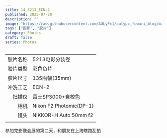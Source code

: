 ```yaml
---
title: 14_5213_ECN-2
published: 2025-07-20
description: ""
image: "https://raw.githubusercontent.com/AULyPc1/aulypc_fuwari_blog/main/picture/mypic/film/14_5213_ECN-2/000044.webp"
tags: ["摄影", "胶片"]
category: Photos
draft: false
series: Photos
---
```


|          |                         |
| -------: | :---------------------- |
| 胶片名称 | 5213电影分装卷          |
| 胶片类型 | 彩色负片                |
| 胶片尺寸 | 135画幅(35mm)           |
| 冲洗工艺 | ECN-2                   |
|   扫描仪 | 富士SP3000+自校色       |
|     相机 | Nikon F2 Photomic(DP-1) |
|     镜头 | NIKKOR-H Auto 50mm f2   |
|          |                         |
  
参加完影像会展的第二天，和朋友在上海瞎跑乱拍  
<img src="https://raw.githubusercontent.com/AULyPc1/aulypc_fuwari_blog/main/picture/mypic/film/14_5213_ECN-2/000057.webp" alt="" border="0" loading="lazy">
<img src="https://raw.githubusercontent.com/AULyPc1/aulypc_fuwari_blog/main/picture/mypic/film/14_5213_ECN-2/000056.webp" alt="" border="0" loading="lazy">
<img src="https://raw.githubusercontent.com/AULyPc1/aulypc_fuwari_blog/main/picture/mypic/film/14_5213_ECN-2/000055.webp" alt="" border="0" loading="lazy">
<img src="https://raw.githubusercontent.com/AULyPc1/aulypc_fuwari_blog/main/picture/mypic/film/14_5213_ECN-2/000053.webp" alt="" border="0" loading="lazy">
<img src="https://raw.githubusercontent.com/AULyPc1/aulypc_fuwari_blog/main/picture/mypic/film/14_5213_ECN-2/000051.webp" alt="" border="0" loading="lazy">
<img src="https://raw.githubusercontent.com/AULyPc1/aulypc_fuwari_blog/main/picture/mypic/film/14_5213_ECN-2/000050.webp" alt="" border="0" loading="lazy">
<img src="https://raw.githubusercontent.com/AULyPc1/aulypc_fuwari_blog/main/picture/mypic/film/14_5213_ECN-2/000047.webp" alt="" border="0" loading="lazy">
<img src="https://raw.githubusercontent.com/AULyPc1/aulypc_fuwari_blog/main/picture/mypic/film/14_5213_ECN-2/000046.webp" alt="" border="0" loading="lazy">
<img src="https://raw.githubusercontent.com/AULyPc1/aulypc_fuwari_blog/main/picture/mypic/film/14_5213_ECN-2/000044.webp" alt="" border="0" loading="lazy">
<img src="https://raw.githubusercontent.com/AULyPc1/aulypc_fuwari_blog/main/picture/mypic/film/14_5213_ECN-2/000040.webp" alt="" border="0" loading="lazy">
<img src="https://raw.githubusercontent.com/AULyPc1/aulypc_fuwari_blog/main/picture/mypic/film/14_5213_ECN-2/000004.webp" alt="" border="0" loading="lazy">
<img src="https://raw.githubusercontent.com/AULyPc1/aulypc_fuwari_blog/main/picture/mypic/film/14_5213_ECN-2/000003.webp" alt="" border="0" loading="lazy">
<img src="https://raw.githubusercontent.com/AULyPc1/aulypc_fuwari_blog/main/picture/mypic/film/14_5213_ECN-2/000001.webp" alt="" border="0" loading="lazy">